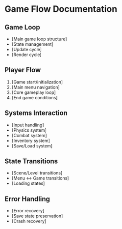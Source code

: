 # Game Flow Documentation

## Game Loop
- [Main game loop structure]
- [State management]
- [Update cycle]
- [Render cycle]

## Player Flow
1. [Game start/initialization]
2. [Main menu navigation]
3. [Core gameplay loop]
4. [End game conditions]

## Systems Interaction
- [Input handling]
- [Physics system]
- [Combat system]
- [Inventory system]
- [Save/Load system]

## State Transitions
- [Scene/Level transitions]
- [Menu ↔ Game transitions]
- [Loading states]

## Error Handling
- [Error recovery]
- [Save state preservation]
- [Crash recovery]
